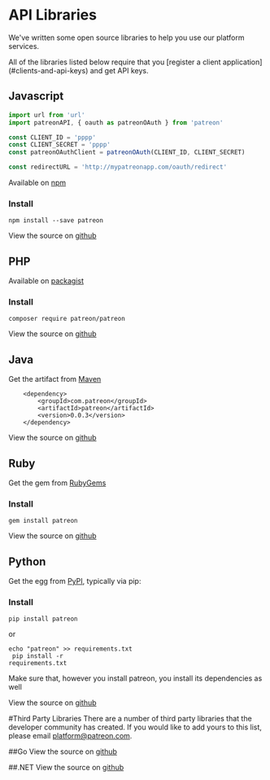 # API Libraries
We've written some open source libraries to help you use our platform services.
<aside class="notice">
All of the libraries listed below require that you [register a client application](#clients-and-api-keys) and get API keys.
</aside>


## Javascript
```javascript
import url from 'url'
import patreonAPI, { oauth as patreonOAuth } from 'patreon'

const CLIENT_ID = 'pppp'
const CLIENT_SECRET = 'pppp'
const patreonOAuthClient = patreonOAuth(CLIENT_ID, CLIENT_SECRET)

const redirectURL = 'http://mypatreonapp.com/oauth/redirect'

```
Available on [npm](https://www.npmjs.com/package/patreon)

### Install
`npm install --save patreon`

View the source on [github](https://github.com/Patreon/patreon-js)

## PHP
Available on [packagist](https://packagist.org/packages/patreon/patreon)

### Install
`composer require patreon/patreon`

View the source on [github](https://github.com/Patreon/patreon-php)

## Java
Get the artifact from  [Maven](http://search.maven.org/#search%7Cga%7C1%7Cg%3A%22com.patreon%22%20AND%20a%3A%22patreon%22)

```
    <dependency>
        <groupId>com.patreon</groupId>
        <artifactId>patreon</artifactId>
        <version>0.0.3</version>
    </dependency>
```

View the source on [github](https://github.com/Patreon/patreon-java)

## Ruby
Get the gem from  [RubyGems](https://rubygems.org/gems/patreon)

### Install
`gem install patreon`

View the source on [github](https://github.com/Patreon/patreon-ruby)

## Python

Get the egg from [PyPI](https://pypi.python.org/pypi/patreon), typically via pip:

### Install
`pip install patreon`

or

<code>echo "patreon" >> requirements.txt<br>
pip install -r requirements.txt</code>

Make sure that, however you install patreon, you install its dependencies as well

View the source on [github](https://github.com/Patreon/patreon-python)

#Third Party Libraries
There are a number of third party libraries that the developer community has created. If you would like to add yours to this  list, please email [platform@patreon.com](mailto:platform@patreon.com).

##Go
View the source on [github](https://github.com/mxpv/patreon-go)

##.NET
View the source on [github](https://github.com/shiftos-game/Patreon.NET)
